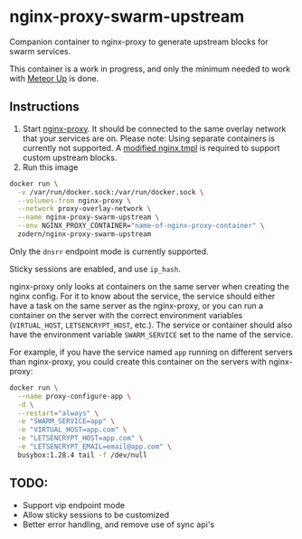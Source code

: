 # nginx-proxy-swarm-upstream

Companion container to nginx-proxy to generate upstream blocks for swarm services.

This container is a work in progress, and only the minimum needed to work with [Meteor Up](https://github.com/zodern/meteor-up) is done.

## Instructions

1. Start [nginx-proxy](https://github.com/jwilder/nginx-proxy). It should be connected to the same overlay network that your services are on. Please note: Using separate containers is currently not supported. A [modified nginx.tmpl](https://github.com/zodern/meteor-up/blob/mup-1.5/src/plugins/proxy/assets/nginx.tmpl) is required to support custom upstream blocks.
2. Run this image
```bash
docker run \
  -v /var/run/docker.sock:/var/run/docker.sock \
  --volumes-from nginx-proxy \
  --network proxy-overlay-network \
  --name nginx-proxy-swarm-upstream \
  --env NGINX_PROXY_CONTAINER="name-of-nginx-proxy-container" \
  zodern/nginx-proxy-swarm-upstream
```

Only the `dnsrr` endpoint mode is currently supported.

Sticky sessions are enabled, and use `ip_hash`.

nginx-proxy only looks at containers on the same server when creating the nginx config. For it to know about the service, the service should either have a task on the same server as the nginx-proxy, or you can run a container on the server with the correct environment variables (`VIRTUAL_HOST`, `LETSENCRYPT_HOST`, etc.). The service or container should also have the environment variable `SWARM_SERVICE` set to the name of the service.

For example, if you have the service named `app` running on different servers than nginx-proxy, you could create this container on the servers with nginx-proxy:

```bash
docker run \
  --name proxy-configure-app \
  -d \
  --restart="always" \
  -e "SWARM_SERVICE=app" \
  -e "VIRTUAL_HOST=app.com" \
  -e "LETSENCRYPT_HOST=app.com" \
  -e "LETSENCRYPT_EMAIL=email@app.com" \
  busybox:1.28.4 tail -f /dev/null
```

## TODO:

- Support vip endpoint mode
- Allow sticky sessions to be customized
- Better error handling, and remove use of sync api's
